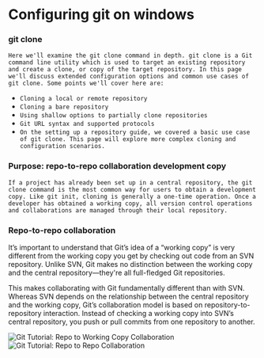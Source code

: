 # Configuring git on windows

### git clone
`Here we'll examine the git clone command in depth. git clone is a Git command line utility which is used to target an existing repository and create a clone, or copy of the target repository. In this page we'll discuss extended configuration options and common use cases of git clone. Some points we'll cover here are:`

- `Cloning a local or remote repository`
- `Cloning a bare repository`
- `Using shallow options to partially clone repositories`
- `Git URL syntax and supported protocols`
- `On the setting up a repository guide, we covered a basic use case of git clone. This page will explore more complex cloning and configuration scenarios.`

### Purpose: repo-to-repo collaboration development copy

`If a project has already been set up in a central repository, the git clone command is the most common way for users to obtain a development copy. Like git init, cloning is generally a one-time operation. Once a developer has obtained a working copy, all version control operations and collaborations are managed through their local repository.`

### Repo-to-repo collaboration
It’s important to understand that Git’s idea of a “working copy” is very different from the working copy you get by checking out code from an SVN repository. Unlike SVN, Git makes no distinction between the working copy and the central repository—they're all full-fledged Git repositories.

This makes collaborating with Git fundamentally different than with SVN. Whereas SVN depends on the relationship between the central repository and the working copy, Git’s collaboration model is based on repository-to-repository interaction. Instead of checking a working copy into SVN’s central repository, you push or pull commits from one repository to another.

<img src="https://wac-cdn.atlassian.com/dam/jcr:e5228129-76b1-4b2c-8f10-af789f2ea6c0/03.svg?cdnVersion=1109" alt="Git Tutorial: Repo to Working Copy Collaboration" class="lozad">

<img src="https://wac-cdn.atlassian.com/dam/jcr:5d68ce55-59a7-4840-a896-eb2014a9f17b/02.svg?cdnVersion=1109" alt="Git Tutorial: Repo to Repo Collaboration" class="lozad">
